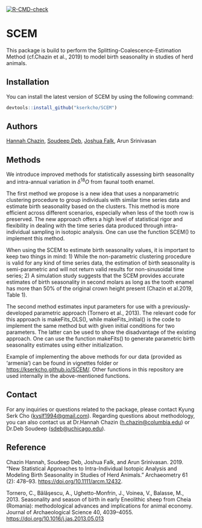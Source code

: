 
<!-- README.md is generated from README.Rmd. Please edit that file -->
<!-- badges: start -->

[![R-CMD-check](https://github.com/kserkcho/SCEM/workflows/R-CMD-check/badge.svg)](https://github.com/kserkcho/SCEM/actions)
<!-- badges: end -->

# SCEM

This package is build to perform the Splitting-Coalescence-Estimation
Method (cf.Chazin et al., 2019) to model birth seasonality in studies of
herd animals.

## Installation

You can install the latest version of SCEM by using the following
command:

``` r
devtools::install_github("kserkcho/SCEM")
```

## Authors

[Hannah Chazin](https://www.hannah-chazin.com/), [Soudeep
Deb](https://soudeepd.github.io/), [Joshua
Falk](http://home.uchicago.edu/~jsfalk/), Arun Srinivasan

## Methods

We introduce improved methods for statistically assessing birth
seasonality and intra-annual variation in *δ*<sup>18</sup>*O* from
faunal tooth enamel.

The first method we propose is a new idea that uses a nonparametric
clustering procedure to group individuals with similar time series data
and estimate birth seasonality based on the clusters. This method is
more efficient across different scenarios, especially when less of the
tooth row is preserved. The new approach offers a high level of
statistical rigor and flexibility in dealing with the time series data
produced through intra-individual sampling in isotopic analysis. One can
use the function SCEM() to implement this method.

When using the SCEM to estimate birth seasonality values, it is
important to keep two things in mind: 1) While the non-parametric
clustering procedure is valid for any kind of time series data, the
estimation of birth seasonality is semi-parametric and will not return
valid results for non-sinusoidal time series; 2) A simulation study
suggests that the SCEM provides accurate estimates of birth seasonality
in second molars as long as the tooth enamel has more than 50% of the
original crown height present (Chazin et al.2019, Table 1).

The second method estimates input parameters for use with a
previously-developed parametric approach (Tornero et al., 2013). The
relevant code for this approach is makeFits\_OLS(), while
makeFits\_initial() is the code to implement the same method but with
given initial conditions for two parameters. The latter can be used to
show the disadvantage of the existing approach. One can use the function
makeFits() to generate parametric birth seasonality estimates using
either initialization.

Example of implementing the above methods for our data (provided as
‘armenia’) can be found in vignettes folder or
<https://kserkcho.github.io/SCEM/>. Other functions in this repository
are used internally in the above-mentioned functions.

## Contact

For any inquiries or questions related to the package, please contact
Kyung Serk Cho (<kyslf1994@gmail.com>). Regarding questions about
methodology, you can also contact us at Dr.Hannah Chazin
(<h.chazin@columbia.edu>) or Dr.Deb Soudeep (<sdeb@uchicago.edu>).

## Reference

Chazin Hannah, Soudeep Deb, Joshua Falk, and Arun Srinivasan. 2019. “New
Statistical Approaches to Intra-Individual Isotopic Analysis and
Modeling Birth Seasonality in Studies of Herd Animals.” Archaeometry 61
(2): 478–93. <https://doi.org/10.1111/arcm.12432>.

Tornero, C., Bălăşescu, A., Ughetto-Monfrin, J., Voinea, V., Balasse,
M., 2013. Seasonality and season of birth in early Eneolithic sheep from
Cheia (Romania): methodological advances and implications for animal
economy. Journal of Archaeological Science 40, 4039–4055.
<https://doi.org/10.1016/j.jas.2013.05.013>
